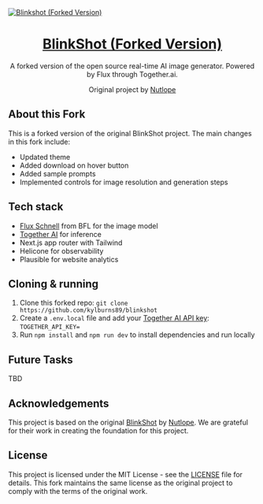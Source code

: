 <a href="https://www.blinkshot.io">
  <img alt="Blinkshot (Forked Version)" src="https://github.com/user-attachments/assets/07585ebd-5ad9-465f-8ad7-c106f1e8d43c">
  <h1 align="center">BlinkShot (Forked Version)</h1>
</a>

<p align="center">
  A forked version of the open source real-time AI image generator. Powered by Flux through Together.ai.
</p>

<p align="center">
  Original project by <a href="https://github.com/Nutlope">Nutlope</a>
</p>

## About this Fork

This is a forked version of the original BlinkShot project. The main changes in this fork include:

- Updated theme
- Added download on hover button
- Added sample prompts
- Implemented controls for image resolution and generation steps

## Tech stack

- [Flux Schnell](https://www.dub.sh/together-flux/) from BFL for the image model
- [Together AI](https://www.dub.sh/together-ai) for inference
- Next.js app router with Tailwind
- Helicone for observability
- Plausible for website analytics

## Cloning & running

1. Clone this forked repo: `git clone https://github.com/kylburns89/blinkshot`
2. Create a `.env.local` file and add your [Together AI API key](https://www.dub.sh/together-ai): `TOGETHER_API_KEY=`
3. Run `npm install` and `npm run dev` to install dependencies and run locally

## Future Tasks

TBD

## Acknowledgements

This project is based on the original [BlinkShot](https://github.com/Nutlope/blinkshot) by [Nutlope](https://github.com/Nutlope). We are grateful for their work in creating the foundation for this project.

## License

This project is licensed under the MIT License - see the [LICENSE](LICENSE) file for details. This fork maintains the same license as the original project to comply with the terms of the original work.

